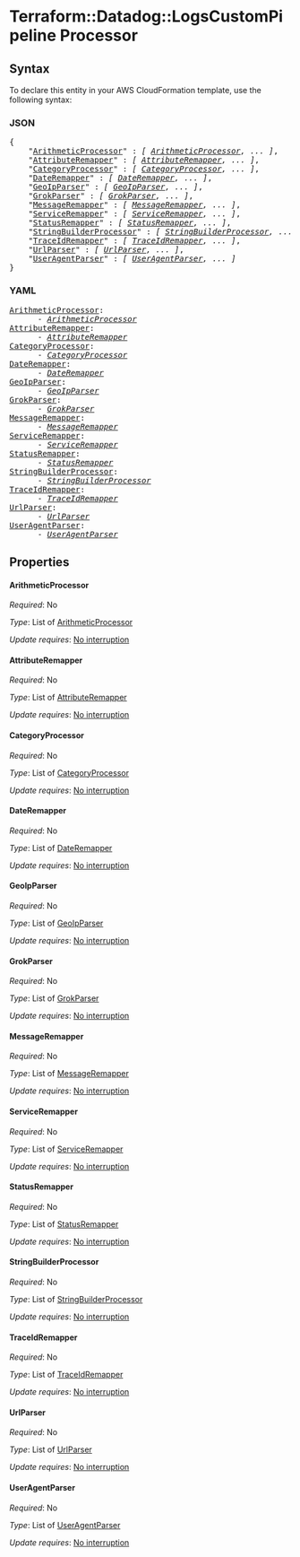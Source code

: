 # Terraform::Datadog::LogsCustomPipeline Processor

## Syntax

To declare this entity in your AWS CloudFormation template, use the following syntax:

### JSON

<pre>
{
    "<a href="#arithmeticprocessor" title="ArithmeticProcessor">ArithmeticProcessor</a>" : <i>[ <a href="processor-arithmeticprocessor.md">ArithmeticProcessor</a>, ... ]</i>,
    "<a href="#attributeremapper" title="AttributeRemapper">AttributeRemapper</a>" : <i>[ <a href="processor-attributeremapper.md">AttributeRemapper</a>, ... ]</i>,
    "<a href="#categoryprocessor" title="CategoryProcessor">CategoryProcessor</a>" : <i>[ <a href="processor-categoryprocessor.md">CategoryProcessor</a>, ... ]</i>,
    "<a href="#dateremapper" title="DateRemapper">DateRemapper</a>" : <i>[ <a href="processor-dateremapper.md">DateRemapper</a>, ... ]</i>,
    "<a href="#geoipparser" title="GeoIpParser">GeoIpParser</a>" : <i>[ <a href="processor-geoipparser.md">GeoIpParser</a>, ... ]</i>,
    "<a href="#grokparser" title="GrokParser">GrokParser</a>" : <i>[ <a href="processor-grokparser.md">GrokParser</a>, ... ]</i>,
    "<a href="#messageremapper" title="MessageRemapper">MessageRemapper</a>" : <i>[ <a href="processor-messageremapper.md">MessageRemapper</a>, ... ]</i>,
    "<a href="#serviceremapper" title="ServiceRemapper">ServiceRemapper</a>" : <i>[ <a href="processor-serviceremapper.md">ServiceRemapper</a>, ... ]</i>,
    "<a href="#statusremapper" title="StatusRemapper">StatusRemapper</a>" : <i>[ <a href="processor-statusremapper.md">StatusRemapper</a>, ... ]</i>,
    "<a href="#stringbuilderprocessor" title="StringBuilderProcessor">StringBuilderProcessor</a>" : <i>[ <a href="processor-stringbuilderprocessor.md">StringBuilderProcessor</a>, ... ]</i>,
    "<a href="#traceidremapper" title="TraceIdRemapper">TraceIdRemapper</a>" : <i>[ <a href="processor-traceidremapper.md">TraceIdRemapper</a>, ... ]</i>,
    "<a href="#urlparser" title="UrlParser">UrlParser</a>" : <i>[ <a href="processor-urlparser.md">UrlParser</a>, ... ]</i>,
    "<a href="#useragentparser" title="UserAgentParser">UserAgentParser</a>" : <i>[ <a href="processor-useragentparser.md">UserAgentParser</a>, ... ]</i>
}
</pre>

### YAML

<pre>
<a href="#arithmeticprocessor" title="ArithmeticProcessor">ArithmeticProcessor</a>: <i>
      - <a href="processor-arithmeticprocessor.md">ArithmeticProcessor</a></i>
<a href="#attributeremapper" title="AttributeRemapper">AttributeRemapper</a>: <i>
      - <a href="processor-attributeremapper.md">AttributeRemapper</a></i>
<a href="#categoryprocessor" title="CategoryProcessor">CategoryProcessor</a>: <i>
      - <a href="processor-categoryprocessor.md">CategoryProcessor</a></i>
<a href="#dateremapper" title="DateRemapper">DateRemapper</a>: <i>
      - <a href="processor-dateremapper.md">DateRemapper</a></i>
<a href="#geoipparser" title="GeoIpParser">GeoIpParser</a>: <i>
      - <a href="processor-geoipparser.md">GeoIpParser</a></i>
<a href="#grokparser" title="GrokParser">GrokParser</a>: <i>
      - <a href="processor-grokparser.md">GrokParser</a></i>
<a href="#messageremapper" title="MessageRemapper">MessageRemapper</a>: <i>
      - <a href="processor-messageremapper.md">MessageRemapper</a></i>
<a href="#serviceremapper" title="ServiceRemapper">ServiceRemapper</a>: <i>
      - <a href="processor-serviceremapper.md">ServiceRemapper</a></i>
<a href="#statusremapper" title="StatusRemapper">StatusRemapper</a>: <i>
      - <a href="processor-statusremapper.md">StatusRemapper</a></i>
<a href="#stringbuilderprocessor" title="StringBuilderProcessor">StringBuilderProcessor</a>: <i>
      - <a href="processor-stringbuilderprocessor.md">StringBuilderProcessor</a></i>
<a href="#traceidremapper" title="TraceIdRemapper">TraceIdRemapper</a>: <i>
      - <a href="processor-traceidremapper.md">TraceIdRemapper</a></i>
<a href="#urlparser" title="UrlParser">UrlParser</a>: <i>
      - <a href="processor-urlparser.md">UrlParser</a></i>
<a href="#useragentparser" title="UserAgentParser">UserAgentParser</a>: <i>
      - <a href="processor-useragentparser.md">UserAgentParser</a></i>
</pre>

## Properties

#### ArithmeticProcessor

_Required_: No

_Type_: List of <a href="processor-arithmeticprocessor.md">ArithmeticProcessor</a>

_Update requires_: [No interruption](https://docs.aws.amazon.com/AWSCloudFormation/latest/UserGuide/using-cfn-updating-stacks-update-behaviors.html#update-no-interrupt)

#### AttributeRemapper

_Required_: No

_Type_: List of <a href="processor-attributeremapper.md">AttributeRemapper</a>

_Update requires_: [No interruption](https://docs.aws.amazon.com/AWSCloudFormation/latest/UserGuide/using-cfn-updating-stacks-update-behaviors.html#update-no-interrupt)

#### CategoryProcessor

_Required_: No

_Type_: List of <a href="processor-categoryprocessor.md">CategoryProcessor</a>

_Update requires_: [No interruption](https://docs.aws.amazon.com/AWSCloudFormation/latest/UserGuide/using-cfn-updating-stacks-update-behaviors.html#update-no-interrupt)

#### DateRemapper

_Required_: No

_Type_: List of <a href="processor-dateremapper.md">DateRemapper</a>

_Update requires_: [No interruption](https://docs.aws.amazon.com/AWSCloudFormation/latest/UserGuide/using-cfn-updating-stacks-update-behaviors.html#update-no-interrupt)

#### GeoIpParser

_Required_: No

_Type_: List of <a href="processor-geoipparser.md">GeoIpParser</a>

_Update requires_: [No interruption](https://docs.aws.amazon.com/AWSCloudFormation/latest/UserGuide/using-cfn-updating-stacks-update-behaviors.html#update-no-interrupt)

#### GrokParser

_Required_: No

_Type_: List of <a href="processor-grokparser.md">GrokParser</a>

_Update requires_: [No interruption](https://docs.aws.amazon.com/AWSCloudFormation/latest/UserGuide/using-cfn-updating-stacks-update-behaviors.html#update-no-interrupt)

#### MessageRemapper

_Required_: No

_Type_: List of <a href="processor-messageremapper.md">MessageRemapper</a>

_Update requires_: [No interruption](https://docs.aws.amazon.com/AWSCloudFormation/latest/UserGuide/using-cfn-updating-stacks-update-behaviors.html#update-no-interrupt)

#### ServiceRemapper

_Required_: No

_Type_: List of <a href="processor-serviceremapper.md">ServiceRemapper</a>

_Update requires_: [No interruption](https://docs.aws.amazon.com/AWSCloudFormation/latest/UserGuide/using-cfn-updating-stacks-update-behaviors.html#update-no-interrupt)

#### StatusRemapper

_Required_: No

_Type_: List of <a href="processor-statusremapper.md">StatusRemapper</a>

_Update requires_: [No interruption](https://docs.aws.amazon.com/AWSCloudFormation/latest/UserGuide/using-cfn-updating-stacks-update-behaviors.html#update-no-interrupt)

#### StringBuilderProcessor

_Required_: No

_Type_: List of <a href="processor-stringbuilderprocessor.md">StringBuilderProcessor</a>

_Update requires_: [No interruption](https://docs.aws.amazon.com/AWSCloudFormation/latest/UserGuide/using-cfn-updating-stacks-update-behaviors.html#update-no-interrupt)

#### TraceIdRemapper

_Required_: No

_Type_: List of <a href="processor-traceidremapper.md">TraceIdRemapper</a>

_Update requires_: [No interruption](https://docs.aws.amazon.com/AWSCloudFormation/latest/UserGuide/using-cfn-updating-stacks-update-behaviors.html#update-no-interrupt)

#### UrlParser

_Required_: No

_Type_: List of <a href="processor-urlparser.md">UrlParser</a>

_Update requires_: [No interruption](https://docs.aws.amazon.com/AWSCloudFormation/latest/UserGuide/using-cfn-updating-stacks-update-behaviors.html#update-no-interrupt)

#### UserAgentParser

_Required_: No

_Type_: List of <a href="processor-useragentparser.md">UserAgentParser</a>

_Update requires_: [No interruption](https://docs.aws.amazon.com/AWSCloudFormation/latest/UserGuide/using-cfn-updating-stacks-update-behaviors.html#update-no-interrupt)

